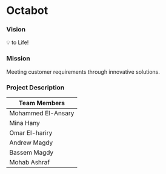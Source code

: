 # Octabot

### Vision
:bulb: to Life!
    
### Mission 
Meeting customer requirements through innovative solutions.

### Project Description 

| **Team Members** |
| -----------------------|
| Mohammed El-Ansary  |
| Mina Hany  |
| Omar El-hariry |
| Andrew Magdy |
| Bassem Magdy |
| Mohab Ashraf  |

